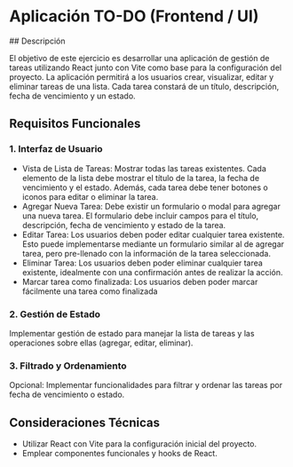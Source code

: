 # Aplicación TO-DO (Frontend / UI)

## Descripción

El objetivo de este ejercicio es desarrollar una aplicación de gestión de tareas utilizando React junto con Vite como base para la configuración del proyecto. La aplicación permitirá a los usuarios crear, visualizar, editar y eliminar tareas de una lista. Cada tarea constará de un título, descripción, fecha de vencimiento y un estado.

## Requisitos Funcionales

### 1. Interfaz de Usuario
- Vista de Lista de Tareas: Mostrar todas las tareas existentes. Cada elemento de la lista debe mostrar el título de la tarea, la fecha de vencimiento y el estado. Además, cada tarea debe tener botones o iconos para editar o eliminar la tarea.
- Agregar Nueva Tarea: Debe existir un formulario o modal para agregar una nueva tarea. El formulario debe incluir campos para el título, descripción, fecha de vencimiento y estado de la tarea.
- Editar Tarea: Los usuarios deben poder editar cualquier tarea existente. Esto puede implementarse mediante un formulario similar al de agregar tarea, pero pre-llenado con la información de la tarea seleccionada.
- Eliminar Tarea: Los usuarios deben poder eliminar cualquier tarea existente, idealmente con una confirmación antes de realizar la acción.
- Marcar tarea como finalizada: Los usuarios deben poder marcar fácilmente una tarea como finalizada

### 2. Gestión de Estado
Implementar gestión de estado para manejar la lista de tareas y las operaciones sobre ellas (agregar, editar, eliminar).

### 3. Filtrado y Ordenamiento
Opcional: Implementar funcionalidades para filtrar y ordenar las tareas por fecha de vencimiento o estado.

## Consideraciones Técnicas
- Utilizar React con Vite para la configuración inicial del proyecto.
- Emplear componentes funcionales y hooks de React.
